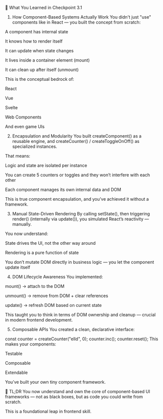 🧠 What You Learned in Checkpoint 3.1
1. How Component-Based Systems Actually Work
You didn't just "use" components like in React — you built the concept from scratch:

A component has internal state

It knows how to render itself

It can update when state changes

It lives inside a container element (mount)

It can clean up after itself (unmount)

This is the conceptual bedrock of:

React

Vue

Svelte

Web Components

And even game UIs

2. Encapsulation and Modularity
You built createComponent() as a reusable engine, and createCounter() / createToggleOnOff() as specialized instances.

That means:

Logic and state are isolated per instance

You can create 5 counters or toggles and they won’t interfere with each other

Each component manages its own internal data and DOM

This is true component encapsulation, and you’ve achieved it without a framework.

3. Manual State-Driven Rendering
By calling setState(), then triggering render() (internally via update()), you simulated React’s reactivity — manually.

You now understand:

State drives the UI, not the other way around

Rendering is a pure function of state

You don’t mutate DOM directly in business logic — you let the component update itself

4. DOM Lifecycle Awareness
You implemented:

mount() → attach to the DOM

unmount() → remove from DOM + clear references

update() → refresh DOM based on current state

This taught you to think in terms of DOM ownership and cleanup — crucial in modern frontend development.

5. Composable APIs
You created a clean, declarative interface:

const counter = createCounter("elId", 0);
counter.inc();
counter.reset();
This makes your components:

Testable

Composable

Extendable

You’ve built your own tiny component framework.

🔮 TL;DR
You now understand and own the core of component-based UI frameworks — not as black boxes, but as code you could write from scratch.

This is a foundational leap in frontend skill.